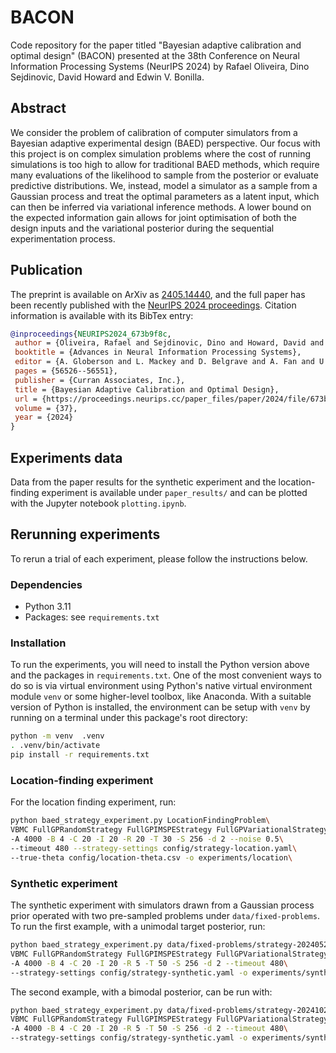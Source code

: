 # BACON

Code repository for the paper titled "Bayesian adaptive calibration and optimal design" (BACON) presented at the 38th Conference on Neural Information Processing Systems (NeurIPS 2024) by Rafael Oliveira, Dino Sejdinovic, David Howard and Edwin V. Bonilla.

## Abstract

We consider the problem of calibration of computer simulators from a Bayesian adaptive experimental design (BAED) perspective.
Our focus with this project is on complex simulation problems where the cost of running simulations is too high to allow for
traditional BAED methods, which require many evaluations of the likelihood to sample from the posterior or evaluate predictive
distributions. We, instead, model a simulator as a sample from a Gaussian process and treat the optimal parameters as a latent
input, which can then be inferred via variational inference methods. A lower bound on the expected information gain allows for
joint optimisation of both the design inputs and the variational posterior during the sequential experimentation process.

## Publication

The preprint is available on ArXiv as [2405.14440](https://arxiv.org/abs/), and the full paper has been recently published with the [NeurIPS 2024 proceedings](https://papers.neurips.cc/paper_files/paper/2024/hash/673b9f8cba4ee9f15b88656a69761631-Abstract-Conference.html). Citation information is available with its BibTex entry:
```bibtex
@inproceedings{NEURIPS2024_673b9f8c,
 author = {Oliveira, Rafael and Sejdinovic, Dino and Howard, David and Bonilla, Edwin V},
 booktitle = {Advances in Neural Information Processing Systems},
 editor = {A. Globerson and L. Mackey and D. Belgrave and A. Fan and U. Paquet and J. Tomczak and C. Zhang},
 pages = {56526--56551},
 publisher = {Curran Associates, Inc.},
 title = {Bayesian Adaptive Calibration and Optimal Design},
 url = {https://proceedings.neurips.cc/paper_files/paper/2024/file/673b9f8cba4ee9f15b88656a69761631-Paper-Conference.pdf},
 volume = {37},
 year = {2024}
}
```

## Experiments data

Data from the paper results for the synthetic experiment and the location-finding experiment is available under `paper_results/` and can be plotted with the Jupyter notebook `plotting.ipynb`.

## Rerunning experiments

To rerun a trial of each experiment, please follow the instructions below.

### Dependencies

- Python 3.11
- Packages: see `requirements.txt`

### Installation

To run the experiments, you will need to install the Python version above and the packages in `requirements.txt`. One of the most convenient ways to do so is via virtual environment using Python's native virtual environment module `venv` or some higher-level toolbox, like Anaconda. With a suitable version of Python is installed, the environment can be setup with `venv` by running on a terminal under this package's root directory:

```bash
python -m venv  .venv
. .venv/bin/activate
pip install -r requirements.txt
```

### Location-finding experiment

For the location finding experiment, run:

```bash
python baed_strategy_experiment.py LocationFindingProblem\
VBMC FullGPRandomStrategy FullGPIMSPEStrategy FullGPVariationalStrategy FullGPEntropyStrategy\
-A 4000 -B 4 -C 20 -I 20 -R 20 -T 30 -S 256 -d 2 --noise 0.5\
--timeout 480 --strategy-settings config/strategy-location.yaml\
--true-theta config/location-theta.csv -o experiments/location\
```

### Synthetic experiment

The synthetic experiment with simulators drawn from a Gaussian process prior operated with two pre-sampled problems under `data/fixed-problems`. To run the first example, with a unimodal target posterior, run:

```bash
python baed_strategy_experiment.py data/fixed-problems/strategy-20240521-031132.674517\
VBMC FullGPRandomStrategy FullGPIMSPEStrategy FullGPVariationalStrategy FullGPEntropyStrategy\
-A 4000 -B 4 -C 20 -I 20 -R 5 -T 50 -S 256 -d 2 --timeout 480\
--strategy-settings config/strategy-synthetic.yaml -o experiments/synthetic1
```

The second example, with a bimodal posterior, can be run with:

```bash
python baed_strategy_experiment.py data/fixed-problems/strategy-20241025-152913.295464\
VBMC FullGPRandomStrategy FullGPIMSPEStrategy FullGPVariationalStrategy FullGPEntropyStrategy\
-A 4000 -B 4 -C 20 -I 20 -R 5 -T 50 -S 256 -d 2 --timeout 480\
--strategy-settings config/strategy-synthetic.yaml -o experiments/synthetic2
```
